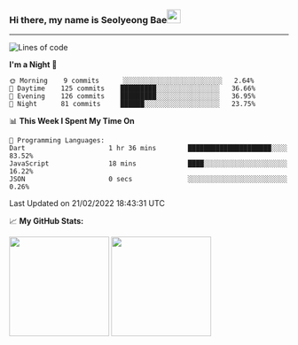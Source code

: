 ### Hi there, my name is Seolyeong Bae<img src="https://user-images.githubusercontent.com/80435616/151690320-5f13ba50-5d87-43d4-b254-939addcd0bdb.gif" width="25px">

---


<!--START_SECTION:waka-->
![Lines of code](https://img.shields.io/badge/From%20Hello%20World%20I%27ve%20Written-37%20Thousand%20lines%20of%20code-blue)

**I'm a Night 🦉** 

```text
🌞 Morning    9 commits      ░░░░░░░░░░░░░░░░░░░░░░░░░   2.64% 
🌆 Daytime    125 commits    █████████░░░░░░░░░░░░░░░░   36.66% 
🌃 Evening    126 commits    █████████░░░░░░░░░░░░░░░░   36.95% 
🌙 Night      81 commits     ██████░░░░░░░░░░░░░░░░░░░   23.75%

```


📊 **This Week I Spent My Time On** 

```text
💬 Programming Languages: 
Dart                     1 hr 36 mins        █████████████████████░░░░   83.52% 
JavaScript               18 mins             ████░░░░░░░░░░░░░░░░░░░░░   16.22% 
JSON                     0 secs              ░░░░░░░░░░░░░░░░░░░░░░░░░   0.26%

```


 Last Updated on 21/02/2022 18:43:31 UTC
<!--END_SECTION:waka-->


📈 **My GitHub Stats:**

<p>
  <img height="180em" src="https://github-readme-stats.vercel.app/api?username=pell13&show_icons=true&hide_border=true&&count_private=true&include_all_commits=true" />
  <img height="180em" src="https://github-readme-stats.vercel.app/api/top-langs/?username=pell13&exclude_repo=KNN-Image-Classification&show_icons=true&hide_border=true&layout=compact&langs_count=8"/>
</p>
